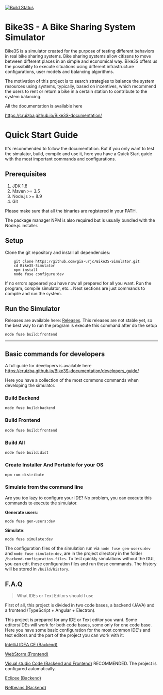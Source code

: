 [![Build Status](https://travis-ci.org/stimonm/Bike3S.svg?branch=master)](https://travis-ci.org/stimonm/Bike3S)

# Bike3S - A Bike Sharing System Simulator

Bike3S is a simulator created for the purpose of testing different behaviors in real bike sharing systems. 
Bike sharing systems allow citizens to move between different places in an simple and economical way. Bike3S offers us the possibility to
execute situations using different infrastructure configurations, user models and balancing algorithms.

The motivation of this project is to search strategies to balance the system resources using systems, typically, based on incentives, which recommend the users to rent or return a bike in a certain station to contribute to the system balancing. 

All the documentation is available here

https://cruizba.github.io/Bike3S-documentation/

# Quick Start Guide

It's recommended to follow the documentation. But if you only want to test the simulator, build, compile and use it, here you have a Quick Start guide with the most important commands and configurations.

## Prerequisites

1. JDK 1.8
2. Maven >= 3.5
3. Node.js >= 8.9
4. Git

Please make sure that all the binaries are registered in your PATH.

The package manager NPM is also required but is usually bundled with the Node.js installer.

## Setup

Clone the git repository and install all dependencies:

```
    git clone https://github.com/gia-urjc/Bike3S-Simulator.git
    cd Bike3S-Simulator
    npm install
    node fuse configure:dev
```

If no errors appeared you have now all prepared for all you want. Run the program, compile simulator, etc... Next sections are just commands to compile and run the system.

## Run the Simulator

Releases are available here: [Releases](https://github.com/gia-urjc/Bike3S-Simulator/releases). This releases are not stable yet, so the best way to run the program is execute this command after do the setup

```
node fuse build:frontend
```

---

## Basic commands for developers

A full guide for developers is available here
https://cruizba.github.io/Bike3S-documentation/developers_guide/

Here you have a collection of the most commons commands when developing the simulator. 

### Build Backend

```
node fuse build:backend
```

### Build Frontend

```
node fuse build:frontend
```

### Build All

```
node fuse build:dist
```

### Create Installer And Portable for your OS

```
npm run distribute
```

### Simulate from the command line

Are you too lazy to configure your IDE? No problem, you can execute this commands to execute the simulator.

**Generate users**:

```
node fuse gen-users:dev
```

**Simulate**:

```
node fuse simulate:dev
```

The configuration files of the simulation run via `node fuse gen-users:dev` and `node fuse simulate:dev`, are in the project directory in the folder `/backend-configuration-files`. To test quickly simulations without the GUI, you can edit these configuration files and run these commands. The history will be stored in `/build/history`. 

## F.A.Q

> What IDEs or Text Editors should I use

First of all, this project is divided in two code bases, a backend (JAVA) and a frontend (TypeScript + Angular + Electron).

This project is prepared for any IDE or Text editor you want. Some editors/IDEs will work for both code bases, some only for one code base. Here you have some basic configuration for the most common IDE's and text editors and the part of the project you can work with it:

[IntelliJ IDEA CE (Backend)](documentation/setup_intellij.md)

[WebStorm (Frontend)](documentation/setup_webstorm.md)

[Visual studio Code (Backend and Frontend)](documentation/setup_vscode.md) RECOMMENDED. The project is configured automatically.

[Eclipse (Backend)](documentation/setup_eclipse.md)

[Netbeans (Backend)](documentation/setup_netbeans.md)

